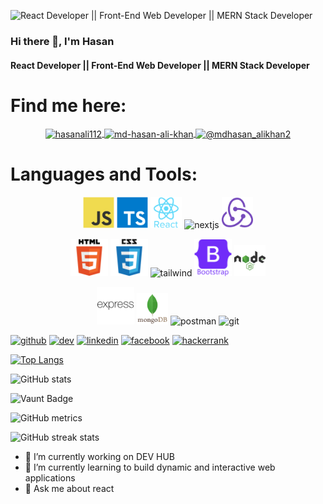 ![React Developer || Front-End Web Developer || MERN Stack Developer](https://media.licdn.com/dms/image/D5616AQFpv5ZKeYX-wQ/profile-displaybackgroundimage-shrink_350_1400/0/1712090961451?e=1718841600&v=beta&t=1gOjrSY9EcaK4eNdi5BFAsvckHLoMxcOBqGskO3bsd8)

### Hi there 👋, I'm Hasan
#### React Developer || Front-End Web Developer || MERN Stack Developer

<h1 align="left">Find me here:</h1>

<p align="center">
    <a href="https://dev.to/hasanali112" target="_blank">
        <img align="center" src="https://raw.githubusercontent.com/rahuldkjain/github-profile-readme-generator/master/src/images/icons/Social/devto.svg" alt="hasanali112" height="75" width="75" />
    </a>
    <a href="https://linkedin.com/in/md-hasan-ali-khan" target="_blank">
        <img align="center" src="https://raw.githubusercontent.com/rahuldkjain/github-profile-readme-generator/master/src/images/icons/Social/linked-in-alt.svg" alt="md-hasan-ali-khan" height="75" width="75" />
    </a>
    <a href="https://www.hackerrank.com/@mdhasan_alikhan2" target="_blank">
        <img align="center" src="https://raw.githubusercontent.com/rahuldkjain/github-profile-readme-generator/master/src/images/icons/Social/hackerrank.svg" alt="@mdhasan_alikhan2" height="75" width="75" />
    </a>
</p>


<h1 align="left">Languages and Tools:</h1>

<p align="center">
    <img src="https://raw.githubusercontent.com/devicons/devicon/master/icons/javascript/javascript-original.svg" alt="javascript" width="50" height="50" border-radius= "30"/>
    <img src="https://raw.githubusercontent.com/devicons/devicon/master/icons/typescript/typescript-original.svg" alt="typescript" width="50" height="50" border-radius= "30"/>
    <img src="https://raw.githubusercontent.com/devicons/devicon/master/icons/react/react-original-wordmark.svg" alt="react" width="50" height="50" border-radius= "30"/>
    <img src="https://cdn.worldvectorlogo.com/logos/nextjs-2.svg" alt="nextjs" width="50" height="50" border-radius= "30"/>
    <img src="https://raw.githubusercontent.com/devicons/devicon/master/icons/redux/redux-original.svg" alt="redux" width="50" height="50" border-radius= "30"/>
</p>

<p align="center">
    <img src="https://raw.githubusercontent.com/devicons/devicon/master/icons/html5/html5-original-wordmark.svg" alt="html5" width="60" height="60" border-radius= "30"/>
    <img src="https://raw.githubusercontent.com/devicons/devicon/master/icons/css3/css3-original-wordmark.svg" alt="css3" width="60" height="60" border-radius= "30"/>
    <img src="https://www.vectorlogo.zone/logos/tailwindcss/tailwindcss-icon.svg" alt="tailwind" width="60" height="60" border-radius= "30"/>
    <img src="https://raw.githubusercontent.com/devicons/devicon/master/icons/bootstrap/bootstrap-plain-wordmark.svg" alt="bootstrap" width="60" height="60" border-radius= "30"/>
    <img src="https://raw.githubusercontent.com/devicons/devicon/master/icons/nodejs/nodejs-original-wordmark.svg" alt="nodejs" width="50" height="50" border-radius= "30"/>
</p>

<p align="center">
    <img src="https://raw.githubusercontent.com/devicons/devicon/master/icons/express/express-original-wordmark.svg" alt="express" width="60" height="60" border-radius= "30"/>
    <img src="https://raw.githubusercontent.com/devicons/devicon/master/icons/mongodb/mongodb-original-wordmark.svg" alt="mongodb" width="50" height="50" border-radius= "30"/>
    <img src="https://www.vectorlogo.zone/logos/getpostman/getpostman-icon.svg" alt="postman" width="50" height="50" border-radius= "30"/>
    <img src="https://www.vectorlogo.zone/logos/git-scm/git-scm-icon.svg" alt="git" width="50" height="50" />
</p>




[<img src='https://cdn.jsdelivr.net/npm/simple-icons@3.0.1/icons/github.svg' alt='github' height='40'>](https://github.com/hasanali112)  [<img src='https://cdn.jsdelivr.net/npm/simple-icons@3.0.1/icons/dev-dot-to.svg' alt='dev' height='40'>](https://dev.to/hasanali112)  [<img src='https://cdn.jsdelivr.net/npm/simple-icons@3.0.1/icons/linkedin.svg' alt='linkedin' height='40'>](https://www.linkedin.com/in/md-hasan-ali-khan/)  [<img src='https://cdn.jsdelivr.net/npm/simple-icons@3.0.1/icons/facebook.svg' alt='facebook' height='40'>](https://www.facebook.com/mdhasan.alikhan.794)  [<img src='https://cdn.jsdelivr.net/npm/simple-icons@3.0.1/icons/hackerrank.svg' alt='hackerrank' height='40'>](https://www.hackerrank.com/profile/mdhasan_alikhan2)  

[![Top Langs](https://github-readme-stats.vercel.app/api/top-langs/?username=hasanali112)](https://github.com/anuraghazra/github-readme-stats)

![GitHub stats](https://github-readme-stats.vercel.app/api?username=hasanali112&show_icons=true&count_private=true)  

![Vaunt Badge](https://api.vaunt.dev/v1/github/entities/hasanali112/contributions?format=svg&private=true)  

![GitHub metrics](https://metrics.lecoq.io/hasanali112)  

![GitHub streak stats](https://streak-stats.demolab.com/?user=hasanali112)  

- 🔭 I’m currently working on DEV HUB 
- 🌱 I’m currently learning to build dynamic and interactive web applications 
- 💬 Ask me about react 

